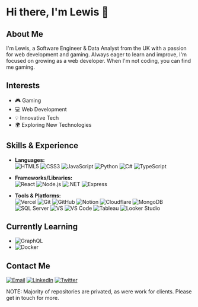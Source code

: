 # Hi there, I'm Lewis 👋

## About Me
I'm Lewis, a Software Engineer & Data Analyst from the UK with a passion for web development and gaming. Always eager to learn and improve, I'm focused on growing as a web developer. When I'm not coding, you can find me gaming.

## Interests
- 🎮 Gaming
- 💻 Web Development
- 💡 Innovative Tech
- 🌍 Exploring New Technologies

## Skills & Experience
- **Languages:**  
  ![HTML5](https://img.shields.io/badge/-HTML5-E34F26?style=flat-square&logo=html5&logoColor=white)
  ![CSS3](https://img.shields.io/badge/-CSS3-1572B6?style=flat-square&logo=css3&logoColor=white)
  ![JavaScript](https://img.shields.io/badge/-JavaScript-F7DF1E?style=flat-square&logo=javascript&logoColor=black)
  ![Python](https://img.shields.io/badge/-Python-3776AB?style=flat-square&logo=python&logoColor=white)
  ![C#](https://img.shields.io/badge/-C%23-239120?style=flat-square&logo=c-sharp&logoColor=white)
  ![TypeScript](https://img.shields.io/badge/-TypeScript-007ACC?style=flat-square&logo=typescript&logoColor=white)

- **Frameworks/Libraries:**  
  ![React](https://img.shields.io/badge/-React-61DAFB?style=flat-square&logo=react&logoColor=black)
  ![Node.js](https://img.shields.io/badge/-Node.js-339933?style=flat-square&logo=node.js&logoColor=white)
  ![.NET](https://img.shields.io/badge/-.NET-512BD4?style=flat-square&logo=dotnet&logoColor=white)
  ![Express](https://img.shields.io/badge/-Express-000000?style=flat-square&logo=express&logoColor=white)

- **Tools & Platforms:**  
  ![Vercel](https://img.shields.io/badge/-Vercel-000000?style=flat-square&logo=vercel&logoColor=white)
  ![Git](https://img.shields.io/badge/-Git-F05032?style=flat-square&logo=git&logoColor=white)
  ![GitHub](https://img.shields.io/badge/-GitHub-181717?style=flat-square&logo=github&logoColor=white)
  ![Notion](https://img.shields.io/badge/-Notion-000000?style=flat-square&logo=notion&logoColor=white)
  ![Cloudflare](https://img.shields.io/badge/-Cloudflare-F38020?style=flat-square&logo=cloudflare&logoColor=white)
  ![MongoDB](https://img.shields.io/badge/-MongoDB-47A248?style=flat-square&logo=mongodb&logoColor=white)
  ![SQL Server](https://img.shields.io/badge/-SQL_Server-CC2927?style=flat-square&logo=microsoft-sql-server&logoColor=white)
  ![VS](https://img.shields.io/badge/-Visual_Studio-5C2D91?style=flat-square&logo=visual-studio&logoColor=white)
  ![VS Code](https://img.shields.io/badge/-VS_Code-007ACC?style=flat-square&logo=visual-studio-code&logoColor=white)
  ![Tableau](https://img.shields.io/badge/-Tableau-E97627?style=flat-square&logo=tableau&logoColor=white)
  ![Looker Studio](https://img.shields.io/badge/-Looker_Studio-4285F4?style=flat-square&logo=looker-studio&logoColor=white)


## Currently Learning
- ![GraphQL](https://img.shields.io/badge/-GraphQL-E10098?style=flat-square&logo=graphql&logoColor=white)
- ![Docker](https://img.shields.io/badge/-Docker-2496ED?style=flat-square&logo=docker&logoColor=white)

## Contact Me
[![Email](https://img.shields.io/badge/-Email-D14836?style=flat-square&logo=gmail&logoColor=white)](mailto:lewis@raybould.co)
[![LinkedIn](https://img.shields.io/badge/-LinkedIn-0077B5?style=flat-square&logo=linkedin&logoColor=white)](https://www.linkedin.com/in/lewis-raybould-ba7034244)
[![Twitter](https://img.shields.io/badge/-Twitter-1DA1F2?style=flat-square&logo=twitter&logoColor=white)](https://twitter.com/lewisecom)

NOTE: Majority of repositories are privated, as were work for clients. Please get in touch for more.
